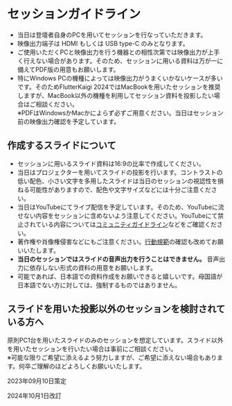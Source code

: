 # セッションガイドライン

- 当日は登壇者自身のPCを用いてセッションを行なっていただきます。
- 映像出力端子は HDMI もしくは USB type-C のみとなります。
- ご使用いただくPCと映像出力を行う機器との相性次第では映像出力が上手く行えない場合があります。そのため、セッションに用いる資料は万が一に備えてPDF版の用意もお願いします。
- 特にWindows PCの機種によっては映像出力がうまくいかないケースが多いです。そのためFlutterKaigi 2024ではMacBookを用いたセッションを推奨しますが、MacBook以外の機種を利用してセッション資料を投影したい場合はご相談ください。  
  ※PDFはWindowsかMacかによらず必ずご用意ください。当日はセッション前の映像出力確認を予定しています。

## 作成するスライドについて

- セッションに用いるスライド資料は16:9の比率で作成してください。
- 当日はプロジェクターを用いてスライドの投影を行います。コントラストの低い配色、小さい文字を多用したスライドは当日のセッションの視認性を損ねる可能性がありますので、配色や文字サイズなどには十分ご注意ください。
- 当日はYouTubeにてライブ配信を予定しています。そのため、YouTubeに流せない内容をセッションに含めないよう注意してください。YouTubeにて禁止されている内容については[コミュニティガイドライン](https://support.google.com/youtube/answer/9288567)などをご確認ください。
- 著作権や肖像権侵害などにもご注意ください。[行動規範](https://flutterkaigi.jp/flutterkaigi/Code-of-Conduct.ja.html)の確認も改めてお願いいたします。
- **当日のセッションではスライドの音声出力を行うことはできません。** 音声出力に依存しない形式の資料の用意をお願いします。
- 可能であれば、日本語での資料作成をお願いできると嬉しいです。母国語が日本語でない方に対しては、強制するものではありません。

## スライドを用いた投影以外のセッションを検討されている方へ

原則PC1台を用いたスライドのみのセッションを想定しています。スライド以外を用いたセッションを行いたい場合は事前にご相談ください。  
※可能な限りご希望に添えるよう努力しますが、ご希望に添えない場合もあります。何卒ご理解のほどよろしくお願いいたします。

2023年09月10日策定

2024年10月1日改訂
